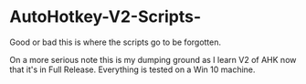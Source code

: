 # AutoHotkey-V2-Scripts-
Good or bad this is where the scripts go to be forgotten. 


On a more serious note this is my dumping ground as I learn V2 of AHK now that it's in Full Release. 
Everything is tested on a Win 10 machine. 
